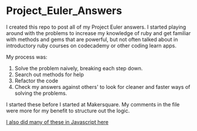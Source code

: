 Project_Euler_Answers
=====================
I created this repo to post all of my Project Euler answers.
I started playing around with the problems to increase my knowledge of ruby 
and get familiar with methods and gems that are powerful, 
but not often talked about in introductory ruby courses on codecademy or
other coding learn apps.

My process was:
1. Solve the problem naively, breaking each step down.
2. Search out methods for help
3. Refactor the code
4. Check my answers against others' to look for cleaner and faster ways of solving the problems.

I started these before I started at Makersquare. My comments in the file were more for my benefit to structure out the logic.

[I also did many of these in Javascript here](https://www.github.com/allizad/Project-Euler-Javascript)

